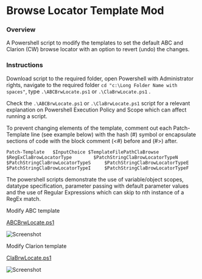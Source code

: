 # Browse Locator Template Mod

### Overview 

A Powershell script to modify the templates to set the default ABC and Clarion (CW) browse locator with an option to revert (undo) the changes.


### Instructions

Download script to the required folder, open Powershell with Administrator rights, navigate to the required folder ```cd "c:\Long Folder Name with spaces"```, type ```.\ABCBrwLocate.ps1``` or ```.\ClaBrwLocate.ps1``` .

Check the ```.\ABCBrwLocate.ps1``` or ```.\ClaBrwLocate.ps1``` script for a relevant explanation on Powershell Execution Policy and Scope which can affect running a script.

To prevent changing elements of the template, comment out each Patch-Template line (see example below) with the hash (#) symbol or encapsulate sections of code with the block comment (<#) before and (#>) after.

```Patch-Template 	$InputChoice $TemplateFilePathClaBrowse $RegExClaBrowLocatorType 		$PatchStringClaBrowLocatorTypeN 	$PatchStringClaBrowLocatorTypeS 	$PatchStringClaBrowLocatorTypeE 	$PatchStringClaBrowLocatorTypeI 	$PatchStringClaBrowLocatorTypeF```   


The powershell scripts demonstrate the use of variable/object scopes, datatype specification, parameter passing with default parameter values and the use of Regular Expressions which can skip to nth instance of a RegEx match.

Modify ABC template 

[ABCBrwLocate.ps1](/ABCBrwLocate.ps1)

![Screenshot](https://github.com/Intelligent-Silicon/Clarion-Template-Customisation/tree/main/ABCBrwLocate.png)


Modify Clarion template

[ClaBrwLocate.ps1](/ClaBrwLocate.ps1)

![Screenshot](https://github.com/Intelligent-Silicon/Clarion-Template-Customisation/tree/main/ClaBrwLocate.png)



